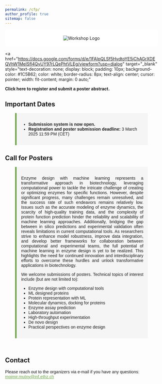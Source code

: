 ```yaml
---
permalink: /cfp/
author_profile: true
sitemap: false
---
```


<div style="background-color: white; padding: 20px; border-radius: 8px; display: flex; justify-content: center;">
  <img src="https://mlbiocat.github.io/mlbiocat2025/images/logo.png" alt="Workshop Logo" style="max-height: 50vh; display: block; margin: 0 auto;" />
</div>

<a 
  href="https://docs.google.com/forms/d/e/1FAIpQLSf5HvdtoYE5jChAGrXDEQVhW1MelSfl4QyUY97rLQePhtVLEg/viewform?usp=dialog" 
  target="_blank"
  style="text-decoration: none;
    display: block;
    padding: 10px;
    background-color: #1C5B62;
    color: white;
    border-radius: 8px;
    text-align: center;
    cursor: pointer;
    width: fit-content;
    margin: 0 auto;"
>
  <strong>Click here to register and submit a poster abstract.</strong>
</a>


## Important Dates
<div style="padding: 15px; background-color: #f5f5f5; border-left: 5px solid #6FA64A; width: 80%; margin: 0 auto;">
  <ul style="font-family: 'Arial Nova Light', Arial, sans-serif;">
    <li><strong>Submission system is now open.</strong>
 </li>
    <li><strong>Registration and poster submission deadline:</strong> 3 March 2025 11:59 PM (CET)</li>
  </ul>
</div>


## Call for Posters
<div style="padding: 15px; background-color: #f5f5f5; border-left: 5px solid #6FA64A; width: 80%; margin: 0 auto;">
  <p style="text-align: justify; font-family: 'Arial Nova Light', Arial, sans-serif;">Enzyme design with machine learning represents a transformative approach in biotechnology, leveraging computational power to tackle the intricate challenge of creating or optimizing enzymes for specific functions. However, despite significant progress, many challenges remain unresolved, and the success rate of such endeavors remains relatively low. Issues such as the accurate modeling of enzyme dynamics, the scarcity of high-quality training data, and the complexity of protein function prediction hinder the reliability and scalability of machine learning approaches. Additionally, bridging the gap between in silico predictions and experimental validation often reveals limitations in current computational tools. As researchers strive to enhance model robustness, improve data integration, and develop better frameworks for collaboration between computational and experimental teams, the full potential of machine learning in enzyme design is yet to be realized. This highlights the need for continued innovation and interdisciplinary efforts to overcome these hurdles and unlock transformative applications in biotechnology.</p>
  
  <p style="text-align: justify; font-family: 'Arial Nova Light', Arial, sans-serif;">We welcome submissions of posters. Technical topics of interest include (but are not limited to):</p>

  <ul style="list-style-type: square; font-family: 'Arial Nova Light', Arial, sans-serif;">
    <li>Enzyme design with computational tools</li>
    <li>ML designed proteins</li>
    <li>Protein representation with ML</li>
    <li>Molecular dynamics, docking for proteins</li>
    <li>Enzyme assay prediction</li>
    <li>Laboratory automation</li>
    <li>High-throughput experimentation</li>
    <li>De novo design</li>
    <li>Practical perspectives on enzyme design</li>
  </ul>
</div>

&nbsp;


## Contact
<p style="font-family: 'Arial Nova Light', Arial, sans-serif; text-align: left;">Please reach out to the organizers via e-mail if you have any questions: <a href="mailto:mojmir.mutny@inf.ethz.ch" style="color: #6FA64A; text-decoration: underline;">mojmir.mutny@inf.ethz.ch</a></p>

